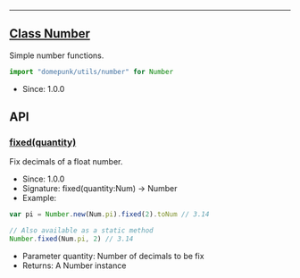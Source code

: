 <!-- file: domepunk/utils/number.wren -->
<!-- documentation automatically generated using domepunk/tools/doc -->
---
## [Class Number](https://github.com/ninjascl/domepunk/blob/main/domepunk/utils/number.wren#L9)


Simple number functions.
```js
import "domepunk/utils/number" for Number
```
- Since: 1.0.0

## API

### [fixed(quantity)](https://github.com/ninjascl/domepunk/blob/main/domepunk/utils/number.wren#L34)


Fix decimals of a float number.
- Since: 1.0.0
- Signature: fixed(quantity:Num) -> Number
- Example:
```js
var pi = Number.new(Num.pi).fixed(2).toNum // 3.14

// Also available as a static method
Number.fixed(Num.pi, 2) // 3.14
```
- Parameter quantity: Number of decimals to be fix
- Returns: A Number instance
